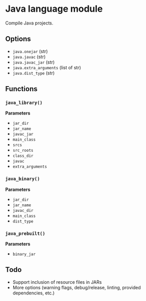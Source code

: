 # Java language module

Compile Java projects.

## Options

* `java.onejar` (str)
* `java.javac` (str)
* `java.javac_jar` (str)
* `java.extra_arguments` (list of str)
* `java.dist_type` (str)

## Functions

### `java_library()`

__Parameters__

* `jar_dir`
* `jar_name`
* `javac_jar`
* `main_class`
* `srcs`
* `src_roots`
* `class_dir`
* `javac`
* `extra_arguments`

### `java_binary()`

__Parameters__

* `jar_dir`
* `jar_name`
* `javac_dir`
* `main_class`
* `dist_type`

### `java_prebuilt()`

__Parameters__

* `binary_jar`

## Todo

* Support inclusion of resource files in JARs
* More options (warning flags, debug/release, linting, 
  provided dependencies, etc.)
